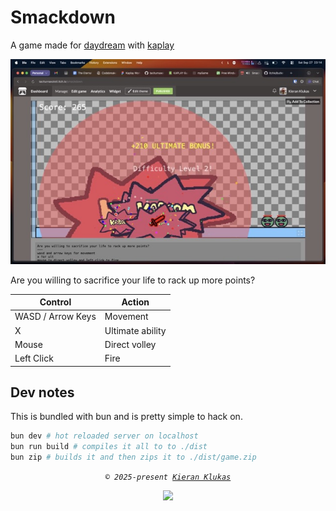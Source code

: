 # Smackdown

A game made for [daydream](https://daydream.hackclub.com/columbus) with [kaplay](https://kaplayjs.com/)

![Smackdown Screenshot](https://raw.githubusercontent.com/taciturnaxolotl/smackdown/refs/heads/main/docs/demo.jpeg)

Are you willing to sacrifice your life to rack up more points?

| Control | Action |
|---------|--------|
| WASD / Arrow Keys | Movement |
| X | Ultimate ability |
| Mouse | Direct volley |
| Left Click | Fire |

## Dev notes

This is bundled with bun and is pretty simple to hack on.

```bash
bun dev # hot reloaded server on localhost
bun run build # compiles it all to to ./dist
bun zip # builds it and then zips it to ./dist/game.zip
```

<p align="center">
	<i><code>&copy 2025-present <a href="https://github.com/taciturnaxolotl">Kieran Klukas</a></code></i>
</p>

<p align="center">
	<a href="https://github.com/taciturnaxolotl/smackdown/blob/main/LICENSE.md"><img src="https://img.shields.io/static/v1.svg?style=for-the-badge&label=License&message=MIT&logoColor=d9e0ee&colorA=363a4f&colorB=b7bdf8"/></a>
</p>
